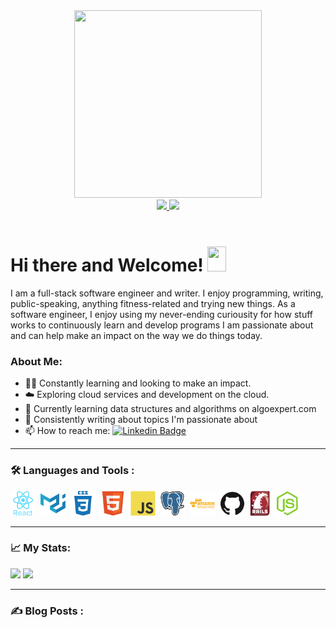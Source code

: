<div id="header" align="center">
  <img src="https://media.giphy.com/media/3ohzdIEEN9D9wLIINy/giphy.gif" width="300" height="300"/>
  <div id="badges">
    <a href="https://www.linkedin.com/in/william-liu-308892235"/>
    <img src="https://img.shields.io/badge/LinkedIn-blue?logo=linkedin&logoColor=white&style=for-the-badge"/>
    </a>
    <a href="https://medium.com/@williamliu626">
    <img src="https://img.shields.io/badge/Medium-black?logo=medium&logoColor=white&style=for-the-badge"/>
    </a>
  </div>
  <img src="https://komarev.com/ghpvc/?username=wliu123&style=flat-square&color=blue" alt=""/>
</div>
<h1>
  Hi there and Welcome!
  <img src="https://media.giphy.com/media/hvRJCLFzcasrR4ia7z/giphy.gif" width="30px" height="40px"/>
</h1>
<p>
I am a full-stack software engineer and writer. I enjoy programming, writing, public-speaking, anything fitness-related and trying new things. As a software engineer, I enjoy using my never-ending curiousity for how stuff works to continuously learn and develop programs I am passionate about and can help make an impact on the way we do things today. 
</p>
<div>
<div>

  ###  About Me: 
  - :man_technologist: Constantly learning and looking to make an impact.
  - :cloud: Exploring cloud services and development on the cloud.
  - :rocket: Currently learning data structures and algorithms on algoexpert.com
  - :memo: Consistently writing about topics I'm passionate about
  - :mailbox: How to reach me: [![Linkedin Badge](https://img.shields.io/badge/-William_Liu-blue?style=flat&logo=Linkedin&logoColor=white)]("https://www.linkedin.com/in/william-liu-308892235")
</div>
  
---

### :hammer_and_wrench: Languages and Tools :
  <div>
    <img src="https://github.com/devicons/devicon/blob/master/icons/react/react-original-wordmark.svg" title="React" alt="React" width="40" height="40"/>&nbsp;
    <img src="https://github.com/devicons/devicon/blob/master/icons/materialui/materialui-original.svg" title="Material UI" alt="Material UI" width="40" height="40"/>&nbsp;
    <img src="https://github.com/devicons/devicon/blob/master/icons/css3/css3-plain-wordmark.svg"  title="CSS3" alt="CSS" width="40" height="40"/>&nbsp;
    <img src="https://github.com/devicons/devicon/blob/master/icons/html5/html5-original.svg" title="HTML5" alt="HTML" width="40" height="40"/>&nbsp;
    <img src="https://github.com/devicons/devicon/blob/master/icons/javascript/javascript-original.svg" title="JavaScript" alt="JavaScript" width="40" height="40"/>&nbsp;
    <img src="https://github.com/devicons/devicon/blob/master/icons/postgresql/postgresql-original.svg" title="PostGresSQL"  alt="PostGresSQL" width="40" height="40"/>&nbsp;
    <img src="https://github.com/devicons/devicon/blob/master/icons/amazonwebservices/amazonwebservices-plain-wordmark.svg" title="AWS" alt="AWS" width="40" height="40"/>&nbsp;
    <img src="https://github.com/devicons/devicon/blob/master/icons/github/github-original.svg" title="GitHub" **alt="Git" width="40" height="40"/>
    <img src="https://github.com/devicons/devicon/blob/master/icons/rails/rails-original-wordmark.svg" title="Rails" alt="Rails" width="40" height="40" />
    <img src="https://github.com/devicons/devicon/blob/master/icons/nodejs/nodejs-original.svg" title="NodeJS" alt="NodeJS" width="40" height="40"/>
  </div>
 
  ---
  
  ### :chart_with_upwards_trend: My Stats:

  <img height="180em" src="https://github-readme-stats.vercel.app/api?username=wliu123&show_icons=true&hide_border=true&&count_private=true&include_all_commits=true" />
  <img height="180em" src="https://github-readme-stats.vercel.app/api/top-langs/?username=wliu123&layout=compact&theme=vision-friendly-dark" />
 
 ---

  ### :writing_hand: Blog Posts :
  <!-- BLOG-POST-LIST:START -->
  <!-- BLOG-POST-LIST:END -->
  
